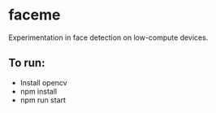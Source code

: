 # faceme
Experimentation in face detection on low-compute devices.

## To run:
* Install opencv
* npm install
* npm run start
